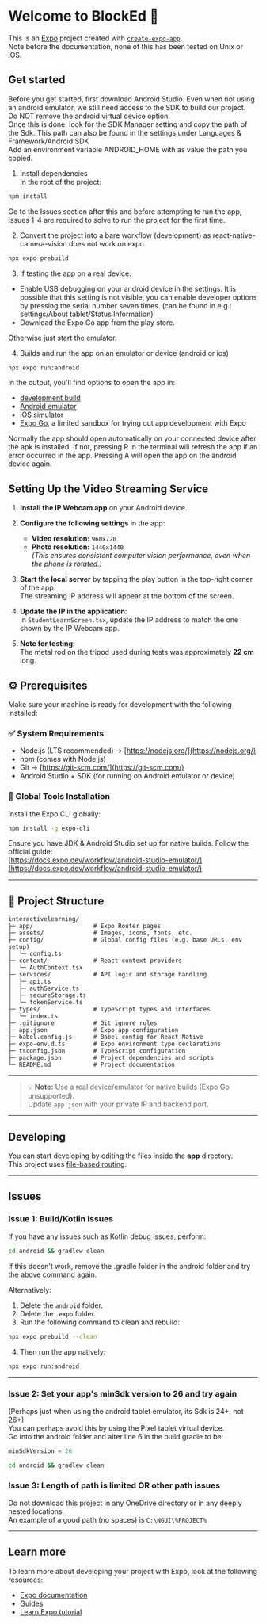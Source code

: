 # Welcome to BlockEd 👋

This is an [Expo](https://expo.dev) project created with [`create-expo-app`](https://www.npmjs.com/package/create-expo-app).  
Note before the documentation, none of this has been tested on Unix or iOS.

## Get started

Before you get started, first download Android Studio. Even when not using an android emulator, we still need access to the SDK to build our project.  
Do NOT remove the android virtual device option.  
Once this is done, look for the SDK Manager setting and copy the path of the Sdk. This path can also be found in the settings under Languages & Framework/Android SDK  
Add an environment variable ANDROID_HOME with as value the path you copied.

1. Install dependencies  
   In the root of the project:

```bash
npm install
```

Go to the Issues section after this and before attempting to run the app, Issues 1-4 are required to solve to run the project for the first time.

2. Convert the project into a bare workflow (development) as react-native-camera-vision does not work on expo

```bash
npx expo prebuild
```

3. If testing the app on a real device:

- Enable USB debugging on your android device in the settings. It is possible that this setting is not visible, you can enable developer options by pressing the serial number seven times. (can be found in e.g.: settings/About tablet/Status Information)
- Download the Expo Go app from the play store.

Otherwise just start the emulator.

4. Builds and run the app on an emulator or device (android or ios)

```bash
npx expo run:android
```

In the output, you'll find options to open the app in:

- [development build](https://docs.expo.dev/develop/development-builds/introduction/)
- [Android emulator](https://docs.expo.dev/workflow/android-studio-emulator/)
- [iOS simulator](https://docs.expo.dev/workflow/ios-simulator/)
- [Expo Go](https://expo.dev/go), a limited sandbox for trying out app development with Expo

Normally the app should open automatically on your connected device after the apk is installed. If not, pressing R in the terminal will refresh the app if an error occurred in the app. Pressing A will open the app on the android device again.

## Setting Up the Video Streaming Service

1. **Install the IP Webcam app** on your Android device.

2. **Configure the following settings** in the app:

   - **Video resolution:** `960x720`
   - **Photo resolution:** `1440x1440`  
     _(This ensures consistent computer vision performance, even when the phone is rotated.)_

3. **Start the local server** by tapping the play button in the top-right corner of the app.  
   The streaming IP address will appear at the bottom of the screen.

4. **Update the IP in the application**:  
   In `StudentLearnScreen.tsx`, update the IP address to match the one shown by the IP Webcam app.

5. **Note for testing**:  
   The metal rod on the tripod used during tests was approximately **22 cm** long.

## ⚙️ Prerequisites

Make sure your machine is ready for development with the following installed:

### ✅ System Requirements

- Node.js (LTS recommended) → [https://nodejs.org/](https://nodejs.org/)
- npm (comes with Node.js)
- Git → [https://git-scm.com/](https://git-scm.com/)
- Android Studio + SDK (for running on Android emulator or device)

### 🔧 Global Tools Installation

Install the Expo CLI globally:

```bash
npm install -g expo-cli
```

Ensure you have JDK & Android Studio set up for native builds. Follow the official guide:  
[https://docs.expo.dev/workflow/android-studio-emulator/](https://docs.expo.dev/workflow/android-studio-emulator/)

---

## 📁 Project Structure

```
interactivelearning/
├─ app/                 # Expo Router pages
├─ assets/              # Images, icons, fonts, etc.
├─ config/              # Global config files (e.g. base URLs, env setup)
│  └─ config.ts
├─ context/             # React context providers
│  └─ AuthContext.tsx
├─ services/            # API logic and storage handling
│  ├─ api.ts
│  ├─ authService.ts
│  ├─ secureStorage.ts
│  └─ tokenService.ts
├─ types/               # TypeScript types and interfaces
│  └─ index.ts
├─ .gitignore           # Git ignore rules
├─ app.json             # Expo app configuration
├─ babel.config.js      # Babel config for React Native
├─ expo-env.d.ts        # Expo environment type declarations
├─ tsconfig.json        # TypeScript configuration
├─ package.json         # Project dependencies and scripts
└─ README.md            # Project documentation
```

---

> 💡 **Note:** Use a real device/emulator for native builds (Expo Go unsupported).  
> Update `app.json` with your private IP and backend port.

---

## Developing

You can start developing by editing the files inside the **app** directory.  
This project uses [file-based routing](https://docs.expo.dev/router/introduction).

---

## Issues

### Issue 1: Build/Kotlin Issues

If you have any issues such as Kotlin debug issues, perform:

```bash
cd android && gradlew clean
```

If this doesn't work, remove the .gradle folder in the android folder and try the above command again.

Alternatively:

1. Delete the `android` folder.
2. Delete the `.expo` folder.
3. Run the following command to clean and rebuild:

```bash
npx expo prebuild --clean
```

4. Then run the app natively:

```bash
npx expo run:android
```

---

### Issue 2: Set your app's minSdk version to 26 and try again

(Perhaps just when using the android tablet emulator, its Sdk is 24+, not 26+)  
You can perhaps avoid this by using the Pixel tablet virtual device.  
Go into the android folder and alter line 6 in the build.gradle to be:

```gradle
minSdkVersion = 26
```

```bash
cd android && gradlew clean
```

### Issue 3: Length of path is limited OR other path issues

Do not download this project in any OneDrive directory or in any deeply nested locations.  
An example of a good path (no spaces) is `C:\NGUI\%PROJECT%`

---

## Learn more

To learn more about developing your project with Expo, look at the following resources:

- [Expo documentation](https://docs.expo.dev/)
- [Guides](https://docs.expo.dev/guides)
- [Learn Expo tutorial](https://docs.expo.dev/tutorial/introduction/)
